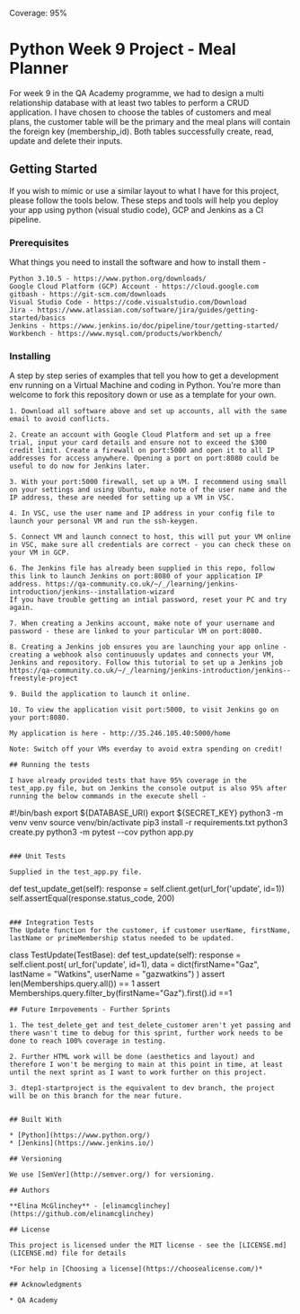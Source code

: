 Coverage: 95%
# Python Week 9 Project - Meal Planner

For week 9 in the QA Academy programme, we had to design a multi relationship database with at least two tables to perform a CRUD application. I have chosen to choose the tables of customers and meal plans, the customer table will be the primary and the meal plans will contain the foreign key (membership_id). Both tables successfully create, read, update and delete their inputs.

## Getting Started

If you wish to mimic or use a similar layout to what I have for this project, please follow the tools below. These steps and tools will help you deploy your app using python (visual studio code), GCP and Jenkins as a CI pipeline.

### Prerequisites

What things you need to install the software and how to install them -

```
Python 3.10.5 - https://www.python.org/downloads/
Google Cloud Platform (GCP) Account - https://cloud.google.com
gitbash - https://git-scm.com/downloads
Visual Studio Code - https://code.visualstudio.com/Download
Jira - https://www.atlassian.com/software/jira/guides/getting-started/basics
Jenkins - https://www.jenkins.io/doc/pipeline/tour/getting-started/
Workbench - https://www.mysql.com/products/workbench/

```

### Installing

A step by step series of examples that tell you how to get a development env running on a Virtual Machine and coding in Python.
You're more than welcome to fork this repository down or use as a template for your own.


```
1. Download all software above and set up accounts, all with the same email to avoid conflicts.

2. Create an account with Google Cloud Platform and set up a free trial, input your card details and ensure not to exceed the $300 credit limit. Create a firewall on port:5000 and open it to all IP addresses for access anywhere. Opening a port on port:8080 could be useful to do now for Jenkins later.

3. With your port:5000 firewall, set up a VM. I recommend using small on your settings and using Ubuntu, make note of the user name and the IP address, these are needed for setting up a VM in VSC.

4. In VSC, use the user name and IP address in your config file to launch your personal VM and run the ssh-keygen.

5. Connect VM and launch connect to host, this will put your VM online in VSC, make sure all credentials are correct - you can check these on your VM in GCP.

6. The Jenkins file has already been supplied in this repo, follow this link to launch Jenkins on port:8080 of your application IP address. https://qa-community.co.uk/~/_/learning/jenkins-introduction/jenkins--installation-wizard
If you have trouble getting an intial password, reset your PC and try again.

7. When creating a Jenkins account, make note of your username and password - these are linked to your particular VM on port:8080.

8. Creating a Jenkins job ensures you are launching your app online - creating a webhook also continuously updates and connects your VM, Jenkins and repository. Follow this tutorial to set up a Jenkins job https://qa-community.co.uk/~/_/learning/jenkins-introduction/jenkins--freestyle-project

9. Build the application to launch it online.

10. To view the application visit port:5000, to visit Jenkins go on your port:8080.

My application is here - http://35.246.105.40:5000/home

Note: Switch off your VMs everday to avoid extra spending on credit!

## Running the tests

I have already provided tests that have 95% coverage in the test_app.py file, but on Jenkins the console output is also 95% after running the below commands in the execute shell - 

```
#!/bin/bash
export ${DATABASE_URI}
export ${SECRET_KEY}
python3 -m venv venv
source venv/bin/activate
pip3 install -r requirements.txt
python3 create.py
python3 -m pytest --cov
python app.py
```

### Unit Tests 

Supplied in the test_app.py file.

```
def test_update_get(self):
        response = self.client.get(url_for('update', id=1))
        self.assertEqual(response.status_code, 200)
```

### Integration Tests 
The Update function for the customer, if customer userName, firstName, lastName or primeMembership status needed to be updated.

```
class TestUpdate(TestBase):
    def test_update(self):
        response = self.client.post(
            url_for('update', id=1),
            data = dict(firstName="Gaz", lastName = "Watkins", userName = "gazwatkins")
        )
        assert len(Memberships.query.all()) == 1
        assert Memberships.query.filter_by(firstName="Gaz").first().id ==1

```
## Future Imrpovements - Further Sprints

1. The test_delete_get and test_delete_customer aren't yet passing and there wasn't time to debug for this sprint, further work needs to be done to reach 100% coverage in testing.

2. Further HTML work will be done (aesthetics and layout) and therefore I won't be merging to main at this point in time, at least until the next sprint as I want to work further on this project.

3. dtep1-startproject is the equivalent to dev branch, the project will be on this branch for the near future.


## Built With

* [Python](https://www.python.org/) 
* [Jenkins](https://www.jenkins.io/) 

## Versioning

We use [SemVer](http://semver.org/) for versioning.

## Authors

**Elina McGlinchey** - [elinamcglinchey](https://github.com/elinamcglinchey)

## License

This project is licensed under the MIT license - see the [LICENSE.md](LICENSE.md) file for details 

*For help in [Choosing a license](https://choosealicense.com/)*

## Acknowledgments

* QA Academy

